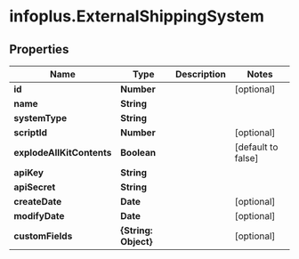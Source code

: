 # infoplus.ExternalShippingSystem

## Properties
Name | Type | Description | Notes
------------ | ------------- | ------------- | -------------
**id** | **Number** |  | [optional] 
**name** | **String** |  | 
**systemType** | **String** |  | 
**scriptId** | **Number** |  | [optional] 
**explodeAllKitContents** | **Boolean** |  | [default to false]
**apiKey** | **String** |  | 
**apiSecret** | **String** |  | 
**createDate** | **Date** |  | [optional] 
**modifyDate** | **Date** |  | [optional] 
**customFields** | **{String: Object}** |  | [optional] 


